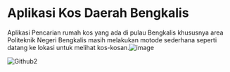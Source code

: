 # Aplikasi Kos Daerah Bengkalis
Aplikasi Pencarian rumah kos yang ada di pulau Bengkalis khususnya area Politeknik Negeri Bengkalis masih melakukan motode sederhana seperti datang ke lokasi untuk melihat kos-kosan.![image](https://github.com/BimaFdilana/AplikasiKos/assets/116327415/1eb2b118-61c9-451a-99b2-1d5acc74ad6f)


![Github2](https://github.com/BimaFdilana/AplikasiKos/assets/116327415/d7e87fb7-597e-4abd-a9cd-a53087a4ba50)
